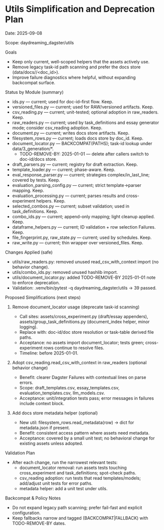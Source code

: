 # Utils Simplification and Deprecation Plan

Date: 2025-09-08

Scope: daydreaming_dagster/utils

Goals
- Keep only current, well-scoped helpers that the assets actively use.
- Remove legacy task-id path scanning and prefer the docs store (data/docs/<stage>/<doc_id>).
- Improve failure diagnostics where helpful, without expanding backcompat surface.

Status by Module (summary)
- ids.py — current; used for doc-id–first flow. Keep.
- versioned_files.py — current; used for RAW/versioned artifacts. Keep.
- csv_reading.py — current; unit-tested; optional adoption in raw_readers. Keep.
- raw_readers.py — current; used by task_definitions and essay generator mode; consider csv_reading adoption. Keep.
- document.py — current; writes docs store artifacts. Keep.
- filesystem_rows.py — current; loads docs store by doc_id. Keep.
- document_locator.py — BACKCOMPAT(PATHS); task-id lookup under data/3_generation/*.
  - TODO-REMOVE-BY: 2025-01-01 — delete after callers switch to doc-id/docs store.
- draft_parsers.py — current; registry for draft extraction. Keep.
- template_loader.py — current; phase-aware. Keep.
- eval_response_parser.py — current; strategies complex/in_last_line; covered by tests. Keep.
- evaluation_parsing_config.py — current; strict template→parser mapping. Keep.
- evaluation_processing.py — current; parses results and cross-experiment helpers. Keep.
- selected_combos.py — current; subset validation; used in task_definitions. Keep.
- combo_ids.py — current; append-only mapping; light cleanup applied. Keep.
- dataframe_helpers.py — current; ID validation + row selection Failures. Keep.
- file_fingerprint.py, raw_state.py — current; used by schedules. Keep.
- raw_write.py — current; thin wrapper over versioned_files. Keep.

Changes Applied (safe)
- utils/raw_readers.py: removed unused read_csv_with_context import (no behavior change).
- utils/combo_ids.py: removed unused hashlib import.
- utils/document_locator.py: added TODO-REMOVE-BY 2025-01-01 note to enforce deprecation.
- Validation: .venv/bin/pytest -q daydreaming_dagster/utils → 39 passed.

Proposed Simplifications (next steps)
1) Remove document_locator usage (deprecate task-id scanning)
   - Call sites: assets/cross_experiment.py (draft/essay appenders), assets/group_task_definitions.py (document_index helper, minor logging).
   - Replace with: doc-id/doc store resolution or task-table derived file paths.
   - Acceptance: no assets import document_locator; tests green; cross-experiment rows continue to resolve files.
   - Timeline: before 2025-01-01.

2) Adopt csv_reading.read_csv_with_context in raw_readers (optional behavior change)
   - Benefit: clearer Dagster Failures with contextual lines on parse errors.
   - Scope: draft_templates.csv, essay_templates.csv, evaluation_templates.csv, llm_models.csv.
   - Acceptance: unit/integration tests pass; error messages in failures include context block.

3) Add docs store metadata helper (optional)
   - New util: filesystem_rows.read_metadata(row) → dict for metadata.json if present.
   - Benefit: consistent access pattern where assets need metadata.
   - Acceptance: covered by a small unit test; no behavioral change for existing assets unless adopted.

Validation Plan
- After each change, run the narrowest relevant tests:
  - document_locator removal: run assets tests touching cross_experiment and task_definitions; spot-check paths.
  - csv_reading adoption: run tests that read templates/models; add/adjust unit tests for error paths.
  - metadata helper: add a unit test under utils.

Backcompat & Policy Notes
- Do not expand legacy path scanning; prefer fail-fast and explicit configuration.
- Keep fallbacks narrow and tagged (BACKCOMPAT|FALLBACK) with TODO-REMOVE-BY dates.

